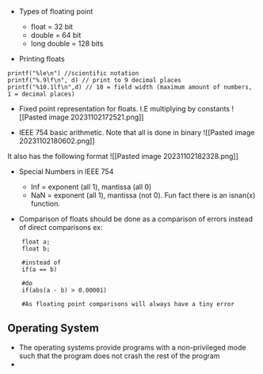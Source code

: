 - Types of floating point
	- float = 32 bit
	- double = 64 bit
	- long double = 128 bits

- Printing floats 
```
printf("%le\n") //scientific notation
printf("%.9lf\n", d) // print to 9 decimal places
printf("%10.1lf\n",d) // 10 = field width (maximum amount of numbers, 1 = decimal places)
```

- Fixed point representation for floats. I.E multiplying by constants 
![[Pasted image 20231102172521.png]]

- IEEE 754 basic arithmetic. Note that all is done in binary 
![[Pasted image 20231102180602.png]]

It also has the following format
![[Pasted image 20231102182328.png]]

- Special Numbers in IEEE 754
	- Inf = exponent (all 1), mantissa (all 0)
	- NaN = exponent (all 1), mantissa (not 0). Fun fact there is an isnan(x) function.

- Comparison of floats should be done as a comparison of errors instead of direct comparisons
	ex:

```
	float a;
	float b;

	#instead of 
	if(a == b)

	#do
	if(abs(a - b) > 0.00001) 

	#As floating point comparisons will always have a tiny error

```

## Operating System
- The operating systems provide programs with a non-privileged mode such that the program does not crash the rest of the program
- 